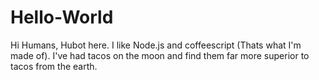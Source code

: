 # Hello-World

Hi Humans,
Hubot here. I like Node.js and coffeescript (Thats what I'm made of).
I've had tacos on the moon and find them far more superior to tacos from the earth.
